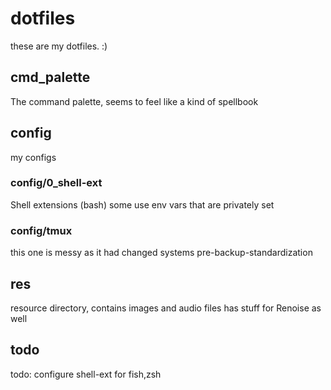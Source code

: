# dotfiles

these are my dotfiles. :)

## cmd_palette
The command palette, seems to feel like a kind of spellbook

## config
my configs

### config/0_shell-ext
Shell extensions (bash)
some use env vars that are privately set

### config/tmux
this one is messy as it had changed systems pre-backup-standardization

## res
resource directory, contains images and audio files
has stuff for Renoise as well

## todo
todo: configure shell-ext for fish,zsh


